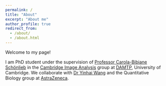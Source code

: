 ```yaml
---
permalink: /
title: "About"
excerpt: "About me"
author_profile: true
redirect_from: 
  - /about/
  - /about.html
---
```


Welcome to my page! 

I am PhD student under the supervision of [Professor Carola-Bibiane Schönlieb](https://www.damtp.cam.ac.uk/user/cbs31/Home.html) in the [Cambridge Image Analysis](http://www.damtp.cam.ac.uk/research/cia/) group at [DAMTP](https://www.damtp.cam.ac.uk/), University of Cambridge. We collaborate with [Dr Yinhai Wang](https://scholar.google.com/citations?user=WNY0TscAAAAJ&hl=en) and the Quantitative Biology group at [AstraZeneca](https://www.astrazeneca.co.uk/). 
